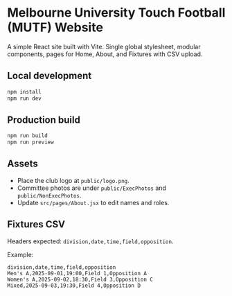 # Melbourne University Touch Football (MUTF) Website

A simple React site built with Vite. Single global stylesheet, modular components, pages for Home, About, and Fixtures with CSV upload.

## Local development

```bash
npm install
npm run dev
```

## Production build

```bash
npm run build
npm run preview
```

## Assets
- Place the club logo at `public/logo.png`.
- Committee photos are under `public/ExecPhotos` and `public/NonExecPhotos`.
- Update `src/pages/About.jsx` to edit names and roles.

## Fixtures CSV
Headers expected: `division,date,time,field,opposition`.

Example:
```csv
division,date,time,field,opposition
Men's A,2025-09-01,19:00,Field 1,Opposition A
Women's A,2025-09-02,18:30,Field 3,Opposition C
Mixed,2025-09-03,19:30,Field 4,Opposition D
``` 